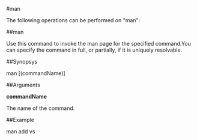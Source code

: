 #man

The following operations can be performed on "man":


##man

Use this command to invoke the man page for the specified command.You can specify the command in full, or partially, if it is uniquely resolvable.


##Synopsys

man [(commandName)]


##Arguments

<b>commandName</b>
The name of the command.



##Example

man add vs

